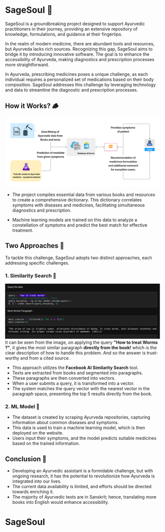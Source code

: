 # SageSoul 🍃

SageSoul is a groundbreaking project designed to support Ayurvedic practitioners in their journey, providing an extensive repository of knowledge, formulations, and guidance at their fingertips.

In the realm of modern medicine, there are abundant tools and resources, but Ayurveda lacks rich sources. Recognizing this gap, SageSoul aims to bridge it by introducing innovative software. The goal is to enhance the accessibility of Ayurveda, making diagnostics and prescription processes more straightforward.

In Ayurveda, prescribing medicines poses a unique challenge, as each individual requires a personalized set of medications based on their body composition. SageSoul addresses this challenge by leveraging technology and data to streamline the diagnostic and prescription processes.

## How it Works? 🪵

![SageSoul Image](https://github.com/ilovetensor/SageSoul/blob/f0f44d214d74ace3b4abd2d3198e4dcb85353450/Untitled.jpg)

- The project compiles essential data from various books and resources to create a comprehensive dictionary. This dictionary correlates symptoms with diseases and medicines, facilitating simultaneous diagnostics and prescription.

- Machine learning models are trained on this data to analyze a constellation of symptoms and predict the best match for effective treatment.

## Two Approaches 🔨

To tackle this challenge, SageSoul adopts two distinct approaches, each addressing specific challenges.

### 1. Similarity Search 🔎

![Similarity Search](https://github.com/ilovetensor/SageSoul/blob/main/Screenshot%20from%202024-02-22%2018-33-18.png)
It can be seen from the image, on applying the query **"How to treat Worms ?"**, it gives the most similar paragraph **directly from the book!** which is the clear description of how to handle this problem. And so the answer is trust-worthy and from a cited source. 

- This approach utilizes the **Facebook AI Similarity Search** tool.
- Texts are extracted from books and segmented into paragraphs.
- These paragraphs are then converted into vectors.
- When a user submits a query, it is transformed into a vector.
- The system matches the query vector with the nearest vector in the paragraph space, presenting the top 5 results directly from the book.

  

### 2. ML Model 🪷

- The dataset is created by scraping Ayurveda repositories, capturing information about common diseases and symptoms.
- This data is used to train a machine learning model, which is then deployed on the website.
- Users input their symptoms, and the model predicts suitable medicines based on the trained information.

## Conclusion 🏁

- Developing an Ayurvedic assistant is a formidable challenge, but with ongoing research, it has the potential to revolutionize how Ayurveda is integrated into our lives.
- The current data availability is limited, and efforts should be directed towards enriching it.
- The majority of Ayurvedic texts are in Sanskrit; hence, translating more books into English would enhance accessibility.
# SageSoul

